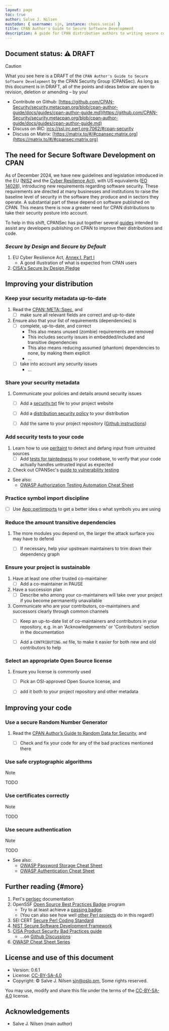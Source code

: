 ```yaml
---
layout: page
toc: true
author: Salve J. Nilsen
mastodon: { username: sjn, instance: chaos.social }
title: CPAN Author's Guide to Secure Software Development
description: A guide for CPAN distribution authors to writing secure code, by the CPAN Security Group
---
```


## Document status: ⚠️  DRAFT

> [!CAUTION]
> What you see here is a DRAFT of the `CPAN Author's Guide to Secure Software Development` by the CPAN Security Group (CPANSec).
> As long as this document is in DRAFT, all of the points and ideas below are open to revision, deletion or amending – by you!
>
> - Contribute on Github: [https://github.com/CPAN-Security/security.metacpan.org/blob/cpan-author-guide/docs/guides/cpan-author-guide.md](https://github.com/CPAN-Security/security.metacpan.org/blob/cpan-author-guide/docs/guides/cpan-author-guide.md)
> - Discuss on IRC: [ircs://ssl.irc.perl.org:7062/#cpan-security](ircs://ssl.irc.perl.org:7062/#cpan-security)
> - Discuss on Matrix: [https://matrix.to/#/#cpansec:matrix.org](https://matrix.to/#/#cpansec:matrix.org)


## The need for Secure Software Development on CPAN

As of December 2024, we have new guidelines and legislation introduced in the EU ([NIS2](../readinglist.md#nis2) and the [Cyber Resilience Act](../readinglist.md#cra)), with US equivalents ([EO 14028](../readinglist.md#eo14028)), introducing new requirements regarding software security.
These requirements are directed at many businesses and institutions to raise the baseline level of security in the software they produce and in sectors they operate.
A substantial part of these depend on software published on CPAN.
This means there is now a greater need for CPAN distributions to take their security posture into account.

To help in this shift, CPANSec has put together several [guides](./) intended to assist any developers publishing on CPAN to improve their distributions and code.


### _Secure by Design_ and _Secure by Default_

1. EU Cyber Resilience Act, [Annex I, Part I](https://eur-lex.europa.eu/legal-content/EN/TXT/HTML/?uri=OJ:L_202402847#anx_I)
    * A good illustration of what is expected from CPAN users
1. [CISA's Secure by Design Pledge](https://www.cisa.gov/securebydesign/pledge)


## Improving your distribution


### Keep your security metadata up-to-date

1. Read the [CPAN::META::Spec](https://metacpan.org/pod/CPAN::Meta::Spec), and
    - [ ] make sure all relevant fields are correct and up-to-date
1. Ensure also that your list of requirements (dependencies) is
    - [ ] complete, up-to-date, and correct
        - This also means unused (zombie) requirements are removed
        - This includes security issues in embedded/included and transitive dependencies
        - This also means reducing assumed (phantom) dependencies to none, by making them explicit
        - …
    - [ ] take into account any security issues
        - …


### Share your security metadata

1. Communicate your policies and details around security issues
   - [ ] Add a [security.txt](https://securitytxt.org/) file to your project website
   - [ ] Add a [distribution security policy](security-policy-for-authors.md) to your distribution
   - [ ] Add the same to your project repository ([Github instructions](https://docs.github.com/en/code-security/getting-started/adding-a-security-policy-to-your-repository))


### Add security tests to your code

1. Learn how to use [perltaint](https://perldoc.perl.org/perlsec#Laundering-and-Detecting-Tainted-Data) to detect and defang input from untrusted sources
   - [ ] Add [tests for taintedness](https://metacpan.org/pod/Test::Taint) to your codebase, to verify that your code actually handles untrusted input as expected
1. Check out CPANSec's [guide to vulnerability testing](vulnerability-testing.md)


* See also:
    * [OWASP Authorization Testing Automation Cheat Sheet](https://cheatsheetseries.owasp.org/cheatsheets/Authorization_Testing_Automation_Cheat_Sheet.html)

### Practice symbol import discipline

- [ ] Use [App::perlimports](https://www.olafalders.com/2024/04/15/getting-started-with-perlimports/) to get a better idea o what symbols you are using


### Reduce the amount transitive dependencies

1. The more modules you depend on, the larger the attack surface you may have to defend
    - [ ] If necessary, help your upstream maintainers to trim down their dependency graph


### Ensure your project is sustainable

1. Have at least one other trusted co-maintainer
    - [ ] Add a co-maintainer in PAUSE
1. Have a succession plan
    - [ ] Describe who among your co-maintainers will take over your project if you become permanently unavailable
1. Communicate who are your contributors, co-maintainers and successors clearly through common channels
    - [ ] Keep an up-to-date list of co-maintainers and contributors in your repository, e.g. in an 'Acknowledgements' or 'Contributors' section in the documentation
    - [ ] Add a `CONTRIBUTING.md` file, to make it easier for both new and old contributors to help


### Select an appropriate Open Source license

1. Ensure you license is commonly used
    - [ ] Pick an OSI-approved Open Source license, and
    - [ ] add it both to your project repository and other metadata


## Improving your code

### Use a secure Random Number Generator

1. Read the [CPAN Author’s Guide to Random Data for Security](random-data-for-security.md), and
    - [ ] Check and fix your code for any of the bad practices mentioned there


### Use safe cryptographic algorithms

> [!NOTE]
> TODO


### Use certificates correctly

> [!NOTE]
> TODO


### Use secure authentication

> [!NOTE]
> TODO

* See also:
    * [OWASP Password Storage Cheat Sheet](https://cheatsheetseries.owasp.org/cheatsheets/Password_Storage_Cheat_Sheet.html)
    * [OWASP Authentication Cheat Sheet](https://cheatsheetseries.owasp.org/cheatsheets/Authentication_Cheat_Sheet.html)


## Further reading {#more}

1. Perl's [perlsec](https://perldoc.perl.org/perlsec) documentation
1. OpenSSF [Open Source Best Practices Badge](https://www.bestpractices.dev/en) program
    * Try to at least achieve a [passing badge](https://www.bestpractices.dev/en/criteria/0).
    * (You can also see how well [other Perl projects](https://www.bestpractices.dev/en/projects?q=perl) do in this regard!)
1. SEI CERT [Secure Perl Coding Standard](https://wiki.sei.cmu.edu/confluence/display/perl/SEI+CERT+Perl+Coding+Standard)
1. [NIST Secure Software Development Framework](https://csrc.nist.gov/projects/ssdf)
1. [CISA Product Security Bad Practices guide](https://www.cisa.gov/resources-tools/resources/product-security-bad-practices)
    * …on [Github Discussions](https://github.com/cisagov/bad-practices/discussions)
1. [OWASP Cheat Sheet Series](https://cheatsheetseries.owasp.org/)


## License and use of this document

* Version: 0.6.1
* License: [CC-BY-SA-4.0](https://creativecommons.org/licenses/by-sa/4.0/deed)
* Copyright: © Salve J. Nilsen <sjn@oslo.pm>, Some rights reserved.

You may use, modify and share this file under the terms of the [CC-BY-SA-4.0](https://creativecommons.org/licenses/by-sa/4.0/deed) license.


## Acknowledgements

* Salve J. Nilsen (main author)
